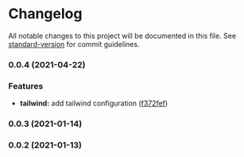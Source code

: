 # Changelog

All notable changes to this project will be documented in this file. See [standard-version](https://github.com/conventional-changelog/standard-version) for commit guidelines.

### 0.0.4 (2021-04-22)


### Features

* **tailwind:** add tailwind configuration ([f372fef](https://github.com/lauchlan105/irwin-studio/commit/f372fef77f3c0d5fee0bf02e90a4d1e155f5ec03))

### 0.0.3 (2021-01-14)

### 0.0.2 (2021-01-13)

